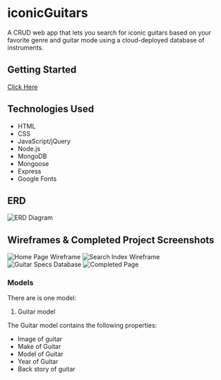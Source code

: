 # iconicGuitars
A CRUD web app that lets you search for iconic guitars based on your favorite genre and guitar mode using a cloud-deployed database of instruments. 
## Getting Started
[
Click Here](https://iconicGuitars.herokuapp.com/)

## Technologies Used
* HTML
* CSS
* JavaScript/jQuery
* Node.js
* MongoDB
* Mongoose
* Express
* Google Fonts

## ERD
![ERD Diagram](https://trello.com/c/RD4TImtb/13-erd-chartpng)
## Wireframes & Completed Project Screenshots
![Home Page Wireframe]()
![Search Index Wireframe]()
![Guitar Specs Database ]()
![Completed Page]()

### Models
There are is one model:
1. Guitar model

The Guitar model contains the following properties:
* Image of guitar
* Make of Guitar
* Model of Guitar
* Year of Guitar
* Back story of guitar
